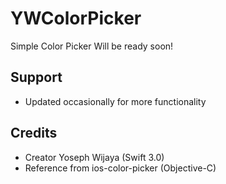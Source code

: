 # YWColorPicker
Simple Color Picker
Will be ready soon!



## Support
- Updated occasionally for more functionality


## Credits
- Creator Yoseph Wijaya (Swift 3.0)
- Reference from ios-color-picker (Objective-C)
